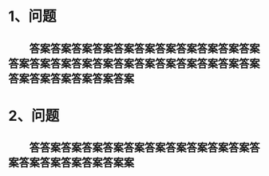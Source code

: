 # 1、问题 #
## &ensp;&ensp;&ensp;&ensp;答案答案答案答案答案答案答案答案答案答案答案答案答案答案答案答案答案答案答案答案答案答案答案答案答案答案答案答案答案 ##
# 2、问题 #
## &ensp;&ensp;&ensp;&ensp;答答案答案答案答案答案答案答案答案答案答案答案答案答案答案答案答案案 ##
